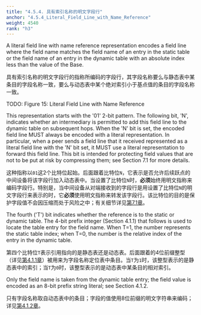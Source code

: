 ```yaml
---
title: "4.5.4. 具有索引名称的明文字段行"
anchor: "4.5.4_Literal_Field_Line_with_Name_Reference"
weight: 4540
rank: "h3"
---
```


A literal field line with name reference representation encodes a field line where the field name matches the field name of an entry in the static table or the field name of an entry in the dynamic table with an absolute index less than the value of the Base.

具有索引名称的明文字段行的指称所编码的字段行，其字段名称要么与静态表中某条目的字段名称一致，要么与动态表中某个绝对索引小于基点值的条目的字段名称一致。

TODO: Figure 15: Literal Field Line with Name Reference

This representation starts with the '01' 2-bit pattern. The following bit, 'N', indicates whether an intermediary is permitted to add this field line to the dynamic table on subsequent hops. When the 'N' bit is set, the encoded field line MUST always be encoded with a literal representation. In particular, when a peer sends a field line that it received represented as a literal field line with the 'N' bit set, it MUST use a literal representation to forward this field line. This bit is intended for protecting field values that are not to be put at risk by compressing them; see Section 7.1 for more details.

这种指称以`01`这2个比特位起始。后面跟着比特位`N`，它表示是否允许后续跃点的中间设备将该字段行加入动态表中。当设置了比特位`N`时，**必须**始终用明文指称来编码字段行。特别是，当中间设备从对端接收到的字段行是用设置了比特位`N`的明文字段行来表示的时，它**必须**使用明文指称来转发该字段行。该比特位的目的是保护字段值不会因压缩而处于风险之中；有关细节详见[第7.1章]()。

The fourth ('T') bit indicates whether the reference is to the static or dynamic table. The 4-bit prefix integer (Section 4.1.1) that follows is used to locate the table entry for the field name. When T=1, the number represents the static table index; when T=0, the number is the relative index of the entry in the dynamic table.

第四个比特位`T`表示引用指向的是静态表还是动态表。后面跟着的4位前缀整型（详见[第4.1.1章]()）被用来为字段名称定位表中条目。当`T`为`1`时，该整型表示的是静态表中的索引；当`T`为`0`时，该整型表示的是动态表中某条目的相对索引。

Only the field name is taken from the dynamic table entry; the field value is encoded as an 8-bit prefix string literal; see Section 4.1.2.

只有字段名称取自动态表中的条目；字段的值使用8位前缀的明文字符串来编码；详见[第4.1.2章]()。

